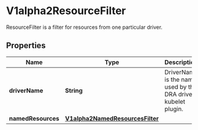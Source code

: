 

# V1alpha2ResourceFilter

ResourceFilter is a filter for resources from one particular driver.
## Properties

Name | Type | Description | Notes
------------ | ------------- | ------------- | -------------
**driverName** | **String** | DriverName is the name used by the DRA driver kubelet plugin. |  [optional]
**namedResources** | [**V1alpha2NamedResourcesFilter**](V1alpha2NamedResourcesFilter.md) |  |  [optional]



